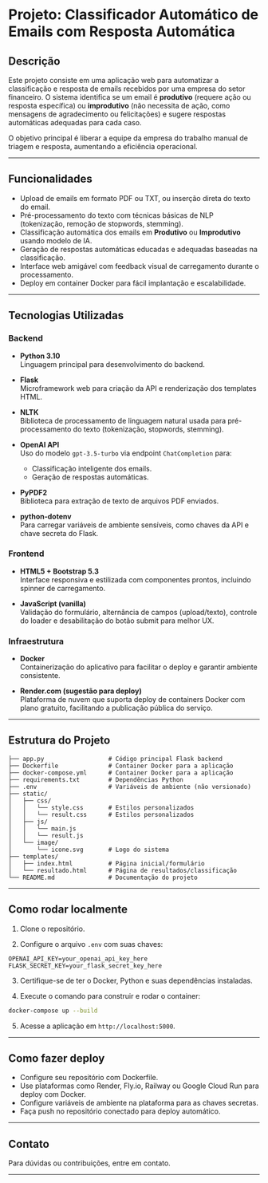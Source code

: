# Projeto: Classificador Automático de Emails com Resposta Automática

## Descrição

Este projeto consiste em uma aplicação web para automatizar a classificação e resposta de emails recebidos por uma empresa do setor financeiro. O sistema identifica se um email é **produtivo** (requere ação ou resposta específica) ou **improdutivo** (não necessita de ação, como mensagens de agradecimento ou felicitações) e sugere respostas automáticas adequadas para cada caso.

O objetivo principal é liberar a equipe da empresa do trabalho manual de triagem e resposta, aumentando a eficiência operacional.

---

## Funcionalidades

- Upload de emails em formato PDF ou TXT, ou inserção direta do texto do email.
- Pré-processamento do texto com técnicas básicas de NLP (tokenização, remoção de stopwords, stemming).
- Classificação automática dos emails em **Produtivo** ou **Improdutivo** usando modelo de IA.
- Geração de respostas automáticas educadas e adequadas baseadas na classificação.
- Interface web amigável com feedback visual de carregamento durante o processamento.
- Deploy em container Docker para fácil implantação e escalabilidade.

---

## Tecnologias Utilizadas

### Backend

- **Python 3.10**  
  Linguagem principal para desenvolvimento do backend.

- **Flask**  
  Microframework web para criação da API e renderização dos templates HTML.

- **NLTK**  
  Biblioteca de processamento de linguagem natural usada para pré-processamento do texto (tokenização, stopwords, stemming).

- **OpenAI API**  
  Uso do modelo `gpt-3.5-turbo` via endpoint `ChatCompletion` para:
  - Classificação inteligente dos emails.
  - Geração de respostas automáticas.

- **PyPDF2**  
  Biblioteca para extração de texto de arquivos PDF enviados.

- **python-dotenv**  
  Para carregar variáveis de ambiente sensíveis, como chaves da API e chave secreta do Flask.

### Frontend

- **HTML5 + Bootstrap 5.3**  
  Interface responsiva e estilizada com componentes prontos, incluindo spinner de carregamento.

- **JavaScript (vanilla)**  
  Validação do formulário, alternância de campos (upload/texto), controle do loader e desabilitação do botão submit para melhor UX.

### Infraestrutura

- **Docker**  
  Containerização do aplicativo para facilitar o deploy e garantir ambiente consistente.

- **Render.com (sugestão para deploy)**  
  Plataforma de nuvem que suporta deploy de containers Docker com plano gratuito, facilitando a publicação pública do serviço.

---

## Estrutura do Projeto

```
├── app.py                  # Código principal Flask backend
├── Dockerfile              # Container Docker para a aplicação
├── docker-compose.yml      # Container Docker para a aplicação
├── requirements.txt        # Dependências Python
├── .env                    # Variáveis de ambiente (não versionado)
├── static/
│   ├── css/
│   │   └── style.css       # Estilos personalizados
│   │   └── result.css      # Estilos personalizados
│   ├── js/
│   │   └── main.js      
│   │   └── result.js      
│   └── image/
│       └── icone.svg       # Logo do sistema
├── templates/
│   ├── index.html          # Página inicial/formulário
│   └── resultado.html      # Página de resultados/classificação
└── README.md               # Documentação do projeto
```

---

## Como rodar localmente

1. Clone o repositório.

2. Configure o arquivo `.env` com suas chaves:

```
OPENAI_API_KEY=your_openai_api_key_here
FLASK_SECRET_KEY=your_flask_secret_key_here
```

3. Certifique-se de ter o Docker, Python e suas dependências instaladas.

4. Execute o comando para construir e rodar o container:

```bash
docker-compose up --build
```

5. Acesse a aplicação em `http://localhost:5000`.

---

## Como fazer deploy

- Configure seu repositório com Dockerfile.
- Use plataformas como Render, Fly.io, Railway ou Google Cloud Run para deploy com Docker.
- Configure variáveis de ambiente na plataforma para as chaves secretas.
- Faça push no repositório conectado para deploy automático.

---

## Contato

Para dúvidas ou contribuições, entre em contato.

---
